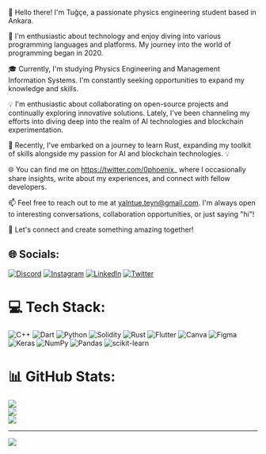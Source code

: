 👋 Hello there! I'm Tuğçe, a passionate physics engineering student based in Ankara.

🚀 I'm enthusiastic about technology and enjoy diving into various programming languages and platforms. My journey into the world of programming began in 2020.

🎓 Currently, I'm studying Physics Engineering and Management Information Systems. I'm constantly seeking opportunities to expand my knowledge and skills.

💡 I'm enthusiastic about collaborating on open-source projects and continually exploring innovative solutions. Lately, I've been channeling my efforts into diving deep into the realm of AI technologies and blockchain experimentation.

🦾 Recently, I've embarked on a journey to learn Rust, expanding my toolkit of skills alongside my passion for AI and blockchain technologies. 💡

🌐 You can find me on https://twitter.com/0phoenix_ where I occasionally share insights, write about my experiences, and connect with fellow developers.

📫 Feel free to reach out to me at yalntue.teyn@gmail.com. I'm always open to interesting conversations, collaboration opportunities, or just saying "hi"!

🌟 Let's connect and create something amazing together!


## 🌐 Socials:
[![Discord](https://img.shields.io/badge/Discord-%237289DA.svg?logo=discord&logoColor=white)](https://discord.gg/tugce.yalcin) [![Instagram](https://img.shields.io/badge/Instagram-%23E4405F.svg?logo=Instagram&logoColor=white)](https://instagram.com/tugce.yalc) [![LinkedIn](https://img.shields.io/badge/LinkedIn-%230077B5.svg?logo=linkedin&logoColor=white)](https://linkedin.com/in/https://www.linkedin.com/in/tugce-yalcin-51b807230/) [![Twitter](https://img.shields.io/badge/Twitter-%231DA1F2.svg?logo=Twitter&logoColor=white)](https://twitter.com/https://twitter.com/0phoenix_) 

# 💻 Tech Stack:
![C++](https://img.shields.io/badge/c++-%2300599C.svg?style=for-the-badge&logo=c%2B%2B&logoColor=white) ![Dart](https://img.shields.io/badge/dart-%230175C2.svg?style=for-the-badge&logo=dart&logoColor=white) ![Python](https://img.shields.io/badge/python-3670A0?style=for-the-badge&logo=python&logoColor=ffdd54) ![Solidity](https://img.shields.io/badge/Solidity-%23363636.svg?style=for-the-badge&logo=solidity&logoColor=white) ![Rust](https://img.shields.io/badge/rust-%23000000.svg?style=for-the-badge&logo=rust&logoColor=white) ![Flutter](https://img.shields.io/badge/Flutter-%2302569B.svg?style=for-the-badge&logo=Flutter&logoColor=white) ![Canva](https://img.shields.io/badge/Canva-%2300C4CC.svg?style=for-the-badge&logo=Canva&logoColor=white) 	![Figma](https://img.shields.io/badge/figma-%23F24E1E.svg?style=for-the-badge&logo=figma&logoColor=white) ![Keras](https://img.shields.io/badge/Keras-%23D00000.svg?style=for-the-badge&logo=Keras&logoColor=white) ![NumPy](https://img.shields.io/badge/numpy-%23013243.svg?style=for-the-badge&logo=numpy&logoColor=white) ![Pandas](https://img.shields.io/badge/pandas-%23150458.svg?style=for-the-badge&logo=pandas&logoColor=white) ![scikit-learn](https://img.shields.io/badge/scikit--learn-%23F7931E.svg?style=for-the-badge&logo=scikit-learn&logoColor=white)
# 📊 GitHub Stats:
![](https://github-readme-stats.vercel.app/api?username=yalntue&theme=dark&hide_border=false&include_all_commits=false&count_private=false)<br/>
![](https://github-readme-streak-stats.herokuapp.com/?user=yalntue&theme=dark&hide_border=false)<br/>
![](https://github-readme-stats.vercel.app/api/top-langs/?username=yalntue&theme=dark&hide_border=false&include_all_commits=false&count_private=false&layout=compact)

---
[![](https://visitcount.itsvg.in/api?id=yalntue&icon=0&color=0)](https://visitcount.itsvg.in)

<!-- Proudly created with GPRM ( https://gprm.itsvg.in ) -->
